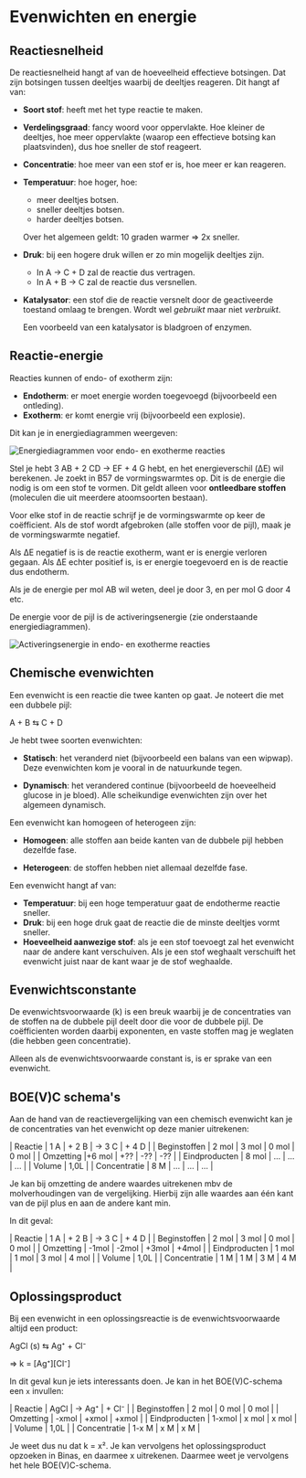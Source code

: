 # Evenwichten en energie

## Reactiesnelheid

De reactiesnelheid hangt af van de hoeveelheid effectieve botsingen. Dat zijn
botsingen tussen deeltjes waarbij de deeltjes reageren. Dit hangt af van:

- **Soort stof**: heeft met het type reactie te maken.

- **Verdelingsgraad**: fancy woord voor oppervlakte. Hoe kleiner de deeltjes,
  hoe meer oppervlakte (waarop een effectieve botsing kan plaatsvinden), 
  dus hoe sneller de stof reageert.

- **Concentratie**: hoe meer van een stof er is, hoe meer er kan reageren.

- **Temperatuur**: hoe hoger, hoe:
  - meer deeltjes botsen.
  - sneller deeltjes botsen.
  - harder deeltjes botsen.

  Over het algemeen geldt: 10 graden warmer => 2x sneller.
  
- **Druk**: bij een hogere druk willen er zo min mogelijk deeltjes zijn.

  - In A -> C + D zal de reactie dus vertragen.
  - In A + B -> C zal de reactie dus versnellen.

- **Katalysator**: een stof die de reactie versnelt door de 
  geactiveerde toestand omlaag te brengen. Wordt wel *gebruikt* maar niet *verbruikt*.

  Een voorbeeld van een katalysator is bladgroen of enzymen.

## Reactie-energie

Reacties kunnen of endo- of exotherm zijn:

- **Endotherm**: er moet energie worden toegevoegd (bijvoorbeeld een ontleding).
- **Exotherm**: er komt energie vrij (bijvoorbeeld een explosie).

Dit kan je in energiediagrammen weergeven:

![Energiediagrammen voor endo- en exotherme reacties](energiediagrammen.jpg)

Stel je hebt 3 AB + 2 CD -> EF + 4 G hebt, en het energieverschil (ΔE) wil berekenen.
Je zoekt in B57 de vormingswarmtes op. Dit is de energie die nodig is om een stof
te vormen. Dit geldt alleen voor **ontleedbare stoffen** (moleculen die uit meerdere
atoomsoorten bestaan).

Voor elke stof in de reactie schrijf je de vormingswarmte op keer de coëfficient. 
Als de stof wordt afgebroken (alle stoffen voor de pijl), 
maak je de vormingswarmte negatief.

Als ΔE negatief is is de reactie exotherm, want er is energie verloren gegaan. Als ΔE
echter positief is, is er energie toegevoerd en is de reactie dus
endotherm.

Als je de energie per mol AB wil weten, deel je door 3, en per mol G door 4 etc.

De energie voor de pijl is de activeringsenergie (zie onderstaande energiediagrammen).

![Activeringsenergie in endo- en exotherme reacties](activeringsenergie.jpg)

## Chemische evenwichten

Een evenwicht is een reactie die twee kanten op gaat. Je noteert die met een dubbele pijl:

A + B ⇆ C + D

Je hebt twee soorten evenwichten: 

- **Statisch**: het veranderd niet (bijvoorbeeld een balans van een wipwap).
  Deze evenwichten kom je vooral in de natuurkunde tegen.

- **Dynamisch**: het verandered continue (bijvoorbeeld de hoeveelheid glucose in je bloed).
  Alle scheikundige evenwichten zijn over het algemeen dynamisch.

Een evenwicht kan homogeen of heterogeen zijn:

- **Homogeen**: alle stoffen aan beide kanten van de dubbele pijl hebben dezelfde fase.

- **Heterogeen**: de stoffen hebben niet allemaal dezelfde fase.

Een evenwicht hangt af van:

- **Temperatuur**: bij een hoge temperatuur gaat de endotherme reactie sneller.
- **Druk**: bij een hoge druk gaat de reactie die de minste deeltjes vormt sneller.
- **Hoeveelheid aanwezige stof**: als je een stof toevoegt zal het evenwicht naar de andere kant verschuiven. 
  Als je een stof weghaalt verschuift het evenwicht juist naar de kant waar je de stof weghaalde.

## Evenwichtsconstante

De evenwichtsvoorwaarde (k) is een breuk waarbij je de concentraties van de stoffen na de 
dubbele pijl deelt door die voor de dubbele pijl. De coëfficienten worden daarbij exponenten,
en vaste stoffen mag je weglaten (die hebben geen concentratie).

Alleen als de evenwichtsvoorwaarde constant is, is er sprake van een evenwicht.

## BOE(V)C schema's

Aan de hand van de reactievergelijking van een chemisch evenwicht kan je de concentraties
van het evenwicht op deze manier uitrekenen:

| Reactie       |  1 A  |  + 2 B  | -> 3 C  |  + 4 D  |
| Beginstoffen  | 2 mol |   3 mol |   0 mol |   0 mol |
| Omzetting     |+6 mol |  +??    |  -??    |  -??    |
| Eindproducten | 8 mol |   ...   |   ...   |   ...   |
| Volume        | 1,0L                                |
| Concentratie  | 8 M   |   ...   |   ...   |   ...   |

Je kan bij omzetting de andere waardes uitrekenen mbv de molverhoudingen van de vergelijking.
Hierbij zijn alle waardes aan één kant van de pijl plus en aan de andere kant min.

In dit geval:

| Reactie       |  1 A  |  + 2 B  | -> 3 C  |  + 4 D  |
| Beginstoffen  | 2 mol |   3 mol |   0 mol |   0 mol |
| Omzetting     | -1mol |   -2mol |   +3mol |   +4mol |
| Eindproducten | 1 mol |   1 mol |   3 mol |   4 mol |
| Volume        | 1,0L                                |
| Concentratie  | 1 M   |   1 M   |   3 M   |   4 M   |

## Oplossingsproduct

Bij een evenwicht in een oplossingsreactie is de evenwichtsvoorwaarde altijd een product:

AgCl (s) ⇆ Ag⁺ + Cl⁻

=> k = \[Ag⁺]\[Cl⁻]

In dit geval kun je iets interessants doen. Je kan in het BOE(V)C-schema een `x` invullen:

| Reactie       |  AgCl  | -> Ag⁺  |  + Cl⁻  |
| Beginstoffen  | 2 mol  |   0 mol |   0 mol |
| Omzetting     | -xmol  |   +xmol |   +xmol |
| Eindproducten | 1-xmol |   x mol |   x mol |
| Volume        | 1,0L                       |
| Concentratie  | 1-x M  |   x M   |   x M   |

Je weet dus nu dat k = x². Je kan vervolgens het oplossingsproduct opzoeken in Binas,
en daarmee x uitrekenen. Daarmee weet je vervolgens het hele BOE(V)C-schema.

